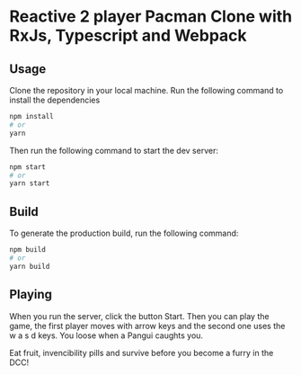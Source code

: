 # Reactive 2 player Pacman Clone with RxJs, Typescript and Webpack

## Usage

Clone the repository in your local machine. Run the following command to install the dependencies

```bash
npm install
# or
yarn
```

Then run the following command to start the dev server:

```bash
npm start
# or
yarn start
```

## Build

To generate the production build, run the following command:

```bash
npm build
# or
yarn build
```

## Playing

When you run the server, click the button Start. Then you can play the game, the first player moves with
arrow keys and the second one uses the w a s d keys. You loose when a Pangui caughts you.

Eat fruit, invencibility pills and survive before you become a furry in the DCC!
